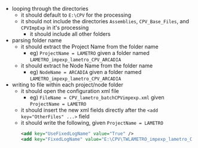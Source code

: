 - looping through the directories
  - it should default to `E:\CPV` for the processing
  - it should not include the directories `Assemblies`, `CPV_Base_Files`, and `CPVImpExp` in it's processing
    - it should include all other folders
- parsing folder name
  - it should extract the Project Name from the folder name
    - eg) `ProjectName = LAMETRO` given a folder named `LAMETRO_impexp_lametro_CPV_ARCADIA`
  - it should extract he Node Name from the folder name
    - eg) `NodeName = ARCADIA` given a folder named `LAMETRO_impexp_lametro_CPV_ARCADIA`
- writing to file within each project/node folder
  - it should open the configuration xml file
    - eg) `FileName = CPV_lametro_batchCPVimpexp.xml` given `ProjectName = LAMETRO`
  - it should insert the new xml fields directly after the `<add key="OtherFiles" ...>` field
  - it should write the following, given `ProjectName = LAMETRO`
    ```xml
    <add key="UseFixedLogName" value="True" />
    <add key="FixedLogName" value="E:\CPV\TWLAMETRO_impexp_lametro_CPV_ACTON\EX-CPV_ACTON.log" />
    ```
